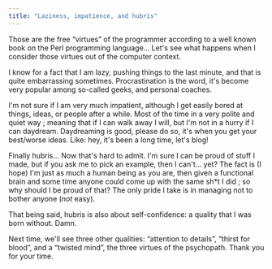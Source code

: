 ```yaml
---
title: "Laziness, impatience, and hubris"
---
```


Those are the free “virtues” of the programmer according to a well known book
on the Perl programming language... Let's see what happens when I consider
those virtues out of the computer context.

I know for a fact that I am lazy, pushing things to the last minute, and that
is quite embarrassing sometimes. Procrastination is the word, it's become very
popular among so-called geeks, and personal coaches.

I'm not sure if I am very much impatient, although I get easily bored at
things, ideas, or people after a while. Most of the time in a very polite and
quiet way ; meaning that if I can walk away I will, but I'm not in a hurry if
I can daydream. Daydreaming is good, please do so, it's when you get your
best/worse ideas. Like: hey, it's been a long time, let's blog!

Finally hubris... Now that's hard to admit. I'm sure I can be proud of stuff I
made, but if you ask me to pick an example, then I can't... yet? The fact is
(I hope) I'm just as much a human being as you are, then given a functional
brain and some time anyone could come up with the same sh*t I did ; so why
should I be proud of that? The only pride I take is in managing not to bother
anyone (_not_ easy).

That being said, hubris is also about self-confidence: a quality that I was
born without. Damn.

Next time, we'll see three other qualities: “attention to details”, “thirst
for blood”, and a “twisted mind”, the three virtues of the psychopath. Thank
you for your time.


